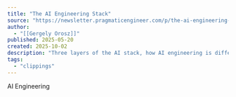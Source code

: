 ```yaml
---
title: "The AI Engineering Stack"
source: "https://newsletter.pragmaticengineer.com/p/the-ai-engineering-stack"
author:
  - "[[Gergely Orosz]]"
published: 2025-05-20
created: 2025-10-02
description: "Three layers of the AI stack, how AI engineering is different from ML engineering and fullstack engineering, and more. An excerpt from the book AI Engineering by Chip Huyen"
tags:
  - "clippings"
---
```

AI Engineering